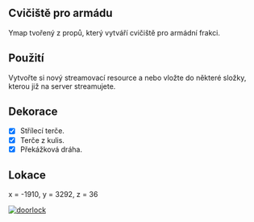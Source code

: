 ## Cvičiště pro armádu
Ymap tvořený z propů, který vytváří cvičiště pro armádní frakci.

## Použití
Vytvořte si nový streamovací resource a nebo vložte do některé složky, kterou již na server streamujete.

## Dekorace 
- [x] Střílecí terče.
- [x] Terče z kulis.
- [x] Překážková dráha.

## Lokace
x = -1910, y = 3292, z = 36

<a href="https://cdn.discordapp.com/attachments/696442851848093756/705172845809893507/546265246564165.png" target="_blank"><img alt="doorlock" src="https://cdn.discordapp.com/attachments/696442851848093756/705172845809893507/546265246564165.png"></a>
